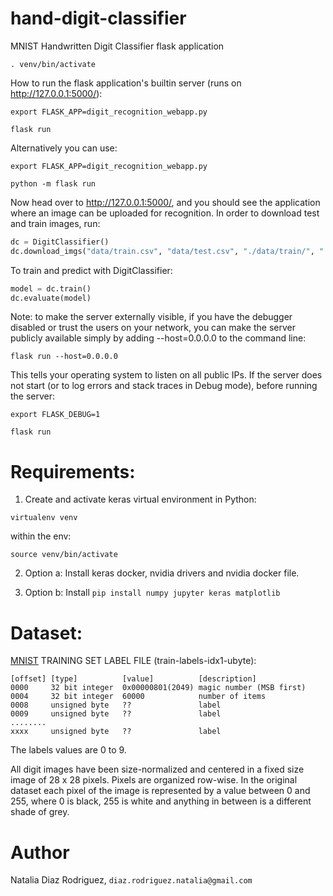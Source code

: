 # hand-digit-classifier

MNIST Handwritten Digit Classifier flask application 


`. venv/bin/activate`

How to run the flask application's builtin server (runs on http://127.0.0.1:5000/):

`export FLASK_APP=digit_recognition_webapp.py`

`flask run`

Alternatively you can use:

`export FLASK_APP=digit_recognition_webapp.py`

`python -m flask run`

Now head over to http://127.0.0.1:5000/, and you should see the application where an image can be uploaded for recognition. In order to download test and train images, run:

```python
dc = DigitClassifier()
dc.download_imgs("data/train.csv", "data/test.csv", "./data/train/", "./data/test/")

```

To train and predict with DigitClassifier:

```python
model = dc.train()
dc.evaluate(model)
```


Note: to make the server externally visible, if you have the debugger disabled or trust the users on your network, you can make the server publicly available simply by adding --host=0.0.0.0 to the command line:

`flask run --host=0.0.0.0`

This tells your operating system to listen on all public IPs. If the server does not start (or to log errors and stack traces in Debug mode), before running the server:

`export FLASK_DEBUG=1`

`flask run`






# Requirements:
1. Create and activate keras virtual environment in Python:

`virtualenv venv`

within the env:

`source venv/bin/activate`


2. Option a: Install keras docker, nvidia drivers and nvidia docker file.

2. Option b: Install
`pip install numpy jupyter keras matplotlib`


# Dataset:
[MNIST](http://yann.lecun.com/exdb/mnist/) TRAINING SET LABEL FILE (train-labels-idx1-ubyte):

```
[offset] [type]          [value]          [description]
0000     32 bit integer  0x00000801(2049) magic number (MSB first)
0004     32 bit integer  60000            number of items
0008     unsigned byte   ??               label
0009     unsigned byte   ??               label
........
xxxx     unsigned byte   ??               label
```

The labels values are 0 to 9.

All digit images have been size-normalized and centered in a fixed size image of 28 x 28 pixels. Pixels are organized row-wise. In the original dataset each pixel of the image is represented by a value between 0 and 255, where 0 is black, 255 is white and anything in between is a different shade of grey.


# Author
Natalia Diaz Rodriguez, `diaz.rodriguez.natalia@gmail.com`
